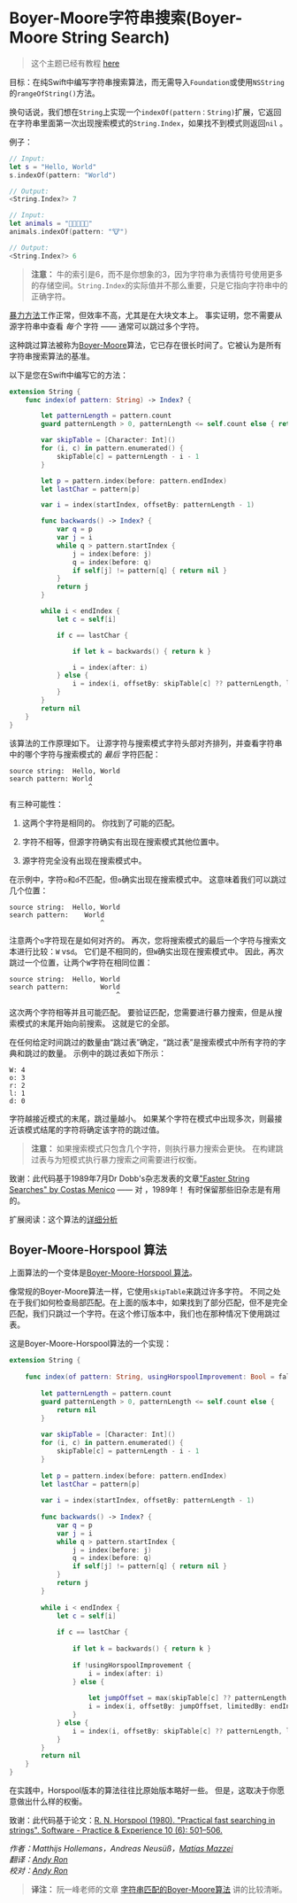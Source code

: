 

# Boyer-Moore字符串搜索(Boyer-Moore String Search)

> 这个主题已经有教程 [here](https://www.raywenderlich.com/163964/swift-algorithm-club-booyer-moore-string-search-algorithm)

目标：在纯Swift中编写字符串搜索算法，而无需导入`Foundation`或使用`NSString`的`rangeOfString()`方法。

换句话说，我们想在`String`上实现一个`indexOf(pattern：String)`扩展，它返回在字符串里面第一次出现搜索模式的`String.Index`，如果找不到模式则返回`nil` 。

例子：

```swift
// Input:
let s = "Hello, World"
s.indexOf(pattern: "World")

// Output:
<String.Index?> 7

// Input:
let animals = "🐶🐔🐷🐮🐱"
animals.indexOf(pattern: "🐮")

// Output:
<String.Index?> 6
```

> **注意：** 牛的索引是6，而不是你想象的3，因为字符串为表情符号使用更多的存储空间。`String.Index`的实际值并不那么重要，只是它指向字符串中的正确字符。

[暴力方法](../Brute-Force%20String%20Search/)工作正常，但效率不高，尤其是在大块文本上。 事实证明，您不需要从源字符串中查看 _每个_ 字符 —— 通常可以跳过多个字符。

这种跳过算法被称为[Boyer-Moore](https://en.wikipedia.org/wiki/Boyer-Moore_string_search_algorithm)算法，它已存在很长时间了。它被认为是所有字符串搜索算法的基准。


以下是您在Swift中编写它的方法：

```swift
extension String {
    func index(of pattern: String) -> Index? {

        let patternLength = pattern.count
        guard patternLength > 0, patternLength <= self.count else { return nil }

        var skipTable = [Character: Int]()
        for (i, c) in pattern.enumerated() {
            skipTable[c] = patternLength - i - 1
        }

        let p = pattern.index(before: pattern.endIndex)
        let lastChar = pattern[p]

        var i = index(startIndex, offsetBy: patternLength - 1)

        func backwards() -> Index? {
            var q = p
            var j = i
            while q > pattern.startIndex {
                j = index(before: j)
                q = index(before: q)
                if self[j] != pattern[q] { return nil }
            }
            return j
        }

        while i < endIndex {
            let c = self[i]

            if c == lastChar {

                if let k = backwards() { return k }

                i = index(after: i)
            } else {
                i = index(i, offsetBy: skipTable[c] ?? patternLength, limitedBy: endIndex) ?? endIndex
            }
        }
        return nil
    }
}
```


该算法的工作原理如下。 让源字符与搜索模式字符头部对齐排列，并查看字符串中的哪个字符与搜索模式的 _最后_ 字符匹配：

```
source string:  Hello, World
search pattern: World
                    ^
```

有三种可能性：

1. 这两个字符是相同的。 你找到了可能的匹配。

2. 字符不相等，但源字符确实有出现在搜索模式其他位置中。

3. 源字符完全没有出现在搜索模式中。


在示例中，字符`o`和`d`不匹配，但`o`确实出现在搜索模式中。 这意味着我们可以跳过几个位置：

```
source string:  Hello, World
search pattern:    World
                       ^
```


注意两个`o`字符现在是如何对齐的。 再次，您将搜索模式的最后一个字符与搜索文本进行比较：`W` vs`d`。 它们是不相同的，但`W`确实出现在搜索模式中。 因此，再次跳过一个位置，让两个`W`字符在相同位置：

```
source string:  Hello, World
search pattern:        World
                           ^
```

这次两个字符相等并且可能匹配。 要验证匹配，您需要进行暴力搜索，但是从搜索模式的末尾开始向前搜索。 这就是它的全部。

在任何给定时间跳过的数量由“跳过表”确定，“跳过表”是搜索模式中所有字符的字典和跳过的数量。 示例中的跳过表如下所示：

```
W: 4
o: 3
r: 2
l: 1
d: 0
```


字符越接近模式的末尾，跳过量越小。 如果某个字符在模式中出现多次，则最接近该模式结尾的字符将确定该字符的跳过值。



> **注意：** 如果搜索模式只包含几个字符，则执行暴力搜索会更快。 在构建跳过表与为短模式执行暴力搜索之间需要进行权衡。



致谢：此代码基于1989年7月Dr Dobb's杂志发表的文章["Faster String Searches" by Costas Menico](http://www.drdobbs.com/database/faster-string-searches/184408171)  —— 对 ，1989年！ 有时保留那些旧杂志是有用的。


扩展阅读：这个算法的[详细分析](http://www.inf.fh-flensburg.de/lang/algorithmen/pattern/bmen.htm)



## Boyer-Moore-Horspool 算法



上面算法的一个变体是[Boyer-Moore-Horspool 算法](https://en.wikipedia.org/wiki/Boyer%E2%80%93Moore%E2%80%93Horspool_algorithm)。

像常规的Boyer-Moore算法一样，它使用`skipTable`来跳过许多字符。 不同之处在于我们如何检查局部匹配。在上面的版本中，如果找到了部分匹配，但不是完全匹配，我们只跳过一个字符。在这个修订版本中，我们也在那种情况下使用跳过表。

这是Boyer-Moore-Horspool算法的一个实现：

```swift
extension String {
    
    func index(of pattern: String, usingHorspoolImprovement: Bool = false) -> Index? {
        
        let patternLength = pattern.count
        guard patternLength > 0, patternLength <= self.count else {
            return nil
        }
        
        var skipTable = [Character: Int]()
        for (i, c) in pattern.enumerated() {
            skipTable[c] = patternLength - i - 1
        }
        
        let p = pattern.index(before: pattern.endIndex)
        let lastChar = pattern[p]
        
        var i = index(startIndex, offsetBy: patternLength - 1)
        
        func backwards() -> Index? {
            var q = p
            var j = i
            while q > pattern.startIndex {
                j = index(before: j)
                q = index(before: q)
                if self[j] != pattern[q] { return nil }
            }
            return j
        }
        
        while i < endIndex {
            let c = self[i]
            
            if c == lastChar {
                
                if let k = backwards() { return k }
                
                if !usingHorspoolImprovement {
                    i = index(after: i)
                } else {
                    
                    let jumpOffset = max(skipTable[c] ?? patternLength, 1)
                    i = index(i, offsetBy: jumpOffset, limitedBy: endIndex) ?? endIndex
                }
            } else {
                i = index(i, offsetBy: skipTable[c] ?? patternLength, limitedBy: endIndex) ?? endIndex
            }
        }
        return nil
    }
}
```

在实践中，Horspool版本的算法往往比原始版本略好一些。 但是，这取决于你愿意做出什么样的权衡。



致谢：此代码基于论文：[R. N. Horspool (1980). "Practical fast searching in strings". Software - Practice & Experience 10 (6): 501–506.](http://www.cin.br/~paguso/courses/if767/bib/Horspool_1980.pdf)



*作者：Matthijs Hollemans，Andreas Neusüß，[Matías Mazzei](https://github.com/mmazzei)*  
*翻译：[Andy Ron](https://github.com/andyRon)*  
*校对：[Andy Ron](https://github.com/andyRon)*  



> **译注：**  阮一峰老师的文章 [字符串匹配的Boyer-Moore算法](http://www.ruanyifeng.com/blog/2013/05/boyer-moore_string_search_algorithm.html) 讲的比较清晰。